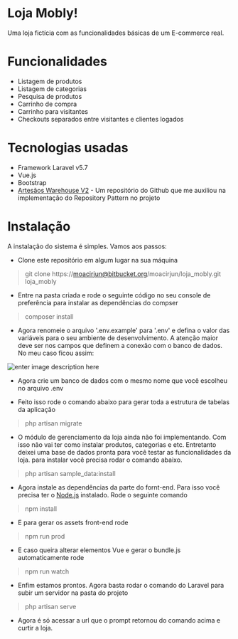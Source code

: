 # Loja Mobly!

Uma loja fictícia com as funcionalidades básicas de um E-commerce real.


# Funcionalidades

- Listagem de produtos
- Listagem de categorias
- Pesquisa de produtos
- Carrinho de compra
- Carrinho para visitantes
- Checkouts separados entre visitantes e clientes logados

# Tecnologias usadas

- Framework Laravel v5.7
- Vue.js
- Bootstrap
- [Artesãos Warehouse V2](https://github.com/artesaos/warehouse) - Um repositório do Github que me auxiliou na implementação do Repository Pattern no projeto 

# Instalação

A instalação do sistema é simples. Vamos aos passos:

- Clone este repositório em algum lugar na sua máquina
> git clone https://moacirjun@bitbucket.org/moacirjun/loja_mobly.git loja_mobly

- Entre na pasta criada e rode o seguinte código no seu console de preferência para instalar as dependências do compser

> composer install

- Agora renomeie o arquivo '.env.example' para '.env' e defina o valor das variáveis para o seu ambiente de desenvolvimento. A atenção maior deve ser nos campos que definem a conexão com o banco de dados. No meu caso ficou assim:

![enter image description here](https://lh3.googleusercontent.com/r_MW_rLW_8r-MRCei2uN2hEb8PSLhv7AuZmeG6rHO3fp300mJ4jeAQFQRm9aIEiyUStwbAnM7xCWCg "Exemplo .env para desenvolvimento")

- Agora crie um banco de dados com o mesmo nome que você escolheu no arquivo .env

- Feito isso rode o comando abaixo para gerar toda a estrutura de tabelas da aplicação
>php artisan migrate

- O módulo de gerenciamento da loja ainda não foi implementando. Com isso não vai ter como instalar produtos, categorias e etc. Entretanto deixei uma base de dados pronta para você testar as funcionalidades da loja. para instalar você precisa rodar o comando abaixo.
>php artisan sample_data:install

- Agora instale as dependências da parte do fornt-end. Para isso você precisa ter o [Node.js](https://nodejs.org/en/) instalado. Rode o seguinte comando
>npm install

- E para gerar os assets front-end rode
>npm run prod

- E caso queira alterar elementos Vue e gerar o bundle.js automaticamente rode
>npm run watch

- Enfim estamos prontos. Agora basta rodar o comando do Laravel para subir um servidor na pasta do projeto
>php artisan serve

- Agora é só acessar a url que o prompt retornou do comando acima e curtir a loja.

